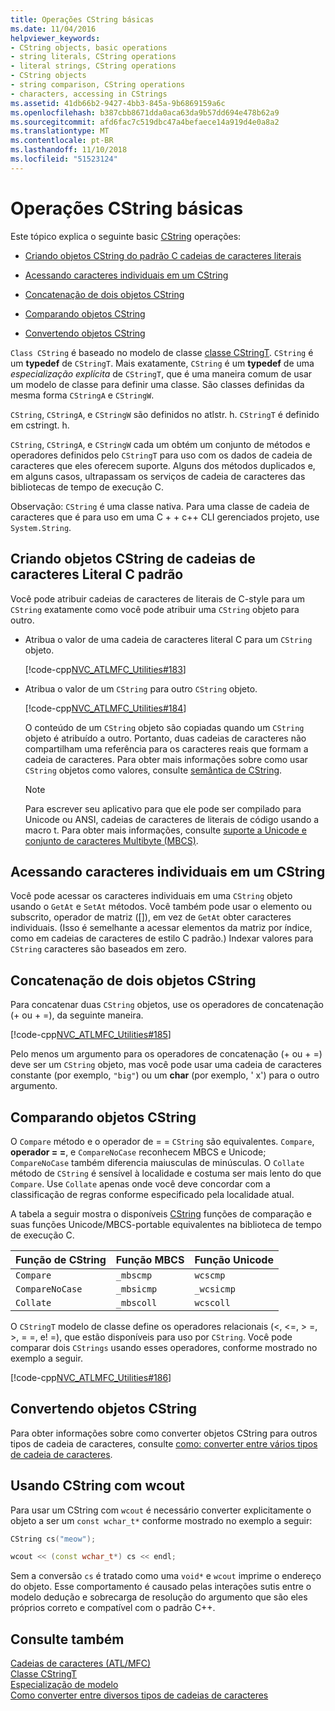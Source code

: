 ```yaml
---
title: Operações CString básicas
ms.date: 11/04/2016
helpviewer_keywords:
- CString objects, basic operations
- string literals, CString operations
- literal strings, CString operations
- CString objects
- string comparison, CString operations
- characters, accessing in CStrings
ms.assetid: 41db66b2-9427-4bb3-845a-9b6869159a6c
ms.openlocfilehash: b387cbb8671dda0aca63da9b57dd694e478b62a9
ms.sourcegitcommit: afd6fac7c519dbc47a4befaece14a919d4e0a8a2
ms.translationtype: MT
ms.contentlocale: pt-BR
ms.lasthandoff: 11/10/2018
ms.locfileid: "51523124"
---
```

# <a name="basic-cstring-operations"></a>Operações CString básicas

Este tópico explica o seguinte basic [CString](../atl-mfc-shared/reference/cstringt-class.md) operações:

- [Criando objetos CString do padrão C cadeias de caracteres literais](#_core_creating_cstring_objects_from_standard_c_literal_strings)

- [Acessando caracteres individuais em um CString](#_core_accessing_individual_characters_in_a_cstring)

- [Concatenação de dois objetos CString](#_core_concatenating_two_cstring_objects)

- [Comparando objetos CString](#_core_comparing_cstring_objects)

- [Convertendo objetos CString](#_core_converting_cstring_objects)

`Class CString` é baseado no modelo de classe [classe CStringT](../atl-mfc-shared/reference/cstringt-class.md). `CString` é um **typedef** de `CStringT`. Mais exatamente, `CString` é um **typedef** de uma *especialização explícita* de `CStringT`, que é uma maneira comum de usar um modelo de classe para definir uma classe. São classes definidas da mesma forma `CStringA` e `CStringW`.

`CString`, `CStringA`, e `CStringW` são definidos no atlstr. h. `CStringT` é definido em cstringt. h.

`CString`, `CStringA`, e `CStringW` cada um obtém um conjunto de métodos e operadores definidos pelo `CStringT` para uso com os dados de cadeia de caracteres que eles oferecem suporte. Alguns dos métodos duplicados e, em alguns casos, ultrapassam os serviços de cadeia de caracteres das bibliotecas de tempo de execução C.

Observação: `CString` é uma classe nativa. Para uma classe de cadeia de caracteres que é para uso em uma C + + c++ CLI gerenciados projeto, use `System.String`.

##  <a name="_core_creating_cstring_objects_from_standard_c_literal_strings"></a> Criando objetos CString de cadeias de caracteres Literal C padrão

Você pode atribuir cadeias de caracteres de literais de C-style para um `CString` exatamente como você pode atribuir uma `CString` objeto para outro.

- Atribua o valor de uma cadeia de caracteres literal C para um `CString` objeto.

   [!code-cpp[NVC_ATLMFC_Utilities#183](../atl-mfc-shared/codesnippet/cpp/basic-cstring-operations_1.cpp)]

- Atribua o valor de um `CString` para outro `CString` objeto.

   [!code-cpp[NVC_ATLMFC_Utilities#184](../atl-mfc-shared/codesnippet/cpp/basic-cstring-operations_2.cpp)]

   O conteúdo de um `CString` objeto são copiadas quando um `CString` objeto é atribuído a outro. Portanto, duas cadeias de caracteres não compartilham uma referência para os caracteres reais que formam a cadeia de caracteres. Para obter mais informações sobre como usar `CString` objetos como valores, consulte [semântica de CString](../atl-mfc-shared/cstring-semantics.md).

   > [!NOTE]
   > Para escrever seu aplicativo para que ele pode ser compilado para Unicode ou ANSI, cadeias de caracteres de literais de código usando a macro t. Para obter mais informações, consulte [suporte a Unicode e conjunto de caracteres Multibyte (MBCS)](../atl-mfc-shared/unicode-and-multibyte-character-set-mbcs-support.md).

##  <a name="_core_accessing_individual_characters_in_a_cstring"></a> Acessando caracteres individuais em um CString

Você pode acessar os caracteres individuais em uma `CString` objeto usando o `GetAt` e `SetAt` métodos. Você também pode usar o elemento ou subscrito, operador de matriz ([]), em vez de `GetAt` obter caracteres individuais. (Isso é semelhante a acessar elementos da matriz por índice, como em cadeias de caracteres de estilo C padrão.) Indexar valores para `CString` caracteres são baseados em zero.

##  <a name="_core_concatenating_two_cstring_objects"></a> Concatenação de dois objetos CString

Para concatenar duas `CString` objetos, use os operadores de concatenação (+ ou + =), da seguinte maneira.

[!code-cpp[NVC_ATLMFC_Utilities#185](../atl-mfc-shared/codesnippet/cpp/basic-cstring-operations_3.cpp)]

Pelo menos um argumento para os operadores de concatenação (+ ou + =) deve ser um `CString` objeto, mas você pode usar uma cadeia de caracteres constante (por exemplo, `"big"`) ou um **char** (por exemplo, ' x') para o outro argumento.

##  <a name="_core_comparing_cstring_objects"></a> Comparando objetos CString

O `Compare` método e o operador de = = `CString` são equivalentes. `Compare`, **operador = =**, e `CompareNoCase` reconhecem MBCS e Unicode; `CompareNoCase` também diferencia maiusculas de minúsculas. O `Collate` método de `CString` é sensível à localidade e costuma ser mais lento do que `Compare`. Use `Collate` apenas onde você deve concordar com a classificação de regras conforme especificado pela localidade atual.

A tabela a seguir mostra o disponíveis [CString](../atl-mfc-shared/reference/cstringt-class.md) funções de comparação e suas funções Unicode/MBCS-portable equivalentes na biblioteca de tempo de execução C.

|Função de CString|Função MBCS|Função Unicode|
|----------------------|-------------------|----------------------|
|`Compare`|`_mbscmp`|`wcscmp`|
|`CompareNoCase`|`_mbsicmp`|`_wcsicmp`|
|`Collate`|`_mbscoll`|`wcscoll`|

O `CStringT` modelo de classe define os operadores relacionais (<, \<=, > =, >, = =, e! =), que estão disponíveis para uso por `CString`. Você pode comparar dois `CStrings` usando esses operadores, conforme mostrado no exemplo a seguir.

[!code-cpp[NVC_ATLMFC_Utilities#186](../atl-mfc-shared/codesnippet/cpp/basic-cstring-operations_4.cpp)]

##  <a name="_core_converting_cstring_objects"></a> Convertendo objetos CString

Para obter informações sobre como converter objetos CString para outros tipos de cadeia de caracteres, consulte [como: converter entre vários tipos de cadeia de caracteres](../text/how-to-convert-between-various-string-types.md).

## <a name="using-cstring-with-wcout"></a>Usando CString com wcout

Para usar um CString com `wcout` é necessário converter explicitamente o objeto a ser um `const wchar_t*` conforme mostrado no exemplo a seguir:

```cpp
CString cs("meow");

wcout << (const wchar_t*) cs << endl;
```

Sem a conversão `cs` é tratado como uma `void*` e `wcout` imprime o endereço do objeto. Esse comportamento é causado pelas interações sutis entre o modelo dedução e sobrecarga de resolução do argumento que são eles próprios correto e compatível com o padrão C++.

## <a name="see-also"></a>Consulte também

[Cadeias de caracteres (ATL/MFC)](../atl-mfc-shared/strings-atl-mfc.md)<br/>
[Classe CStringT](../atl-mfc-shared/reference/cstringt-class.md)<br/>
[Especialização de modelo](../cpp/template-specialization-cpp.md)<br/>
[Como converter entre diversos tipos de cadeias de caracteres](../text/how-to-convert-between-various-string-types.md)

